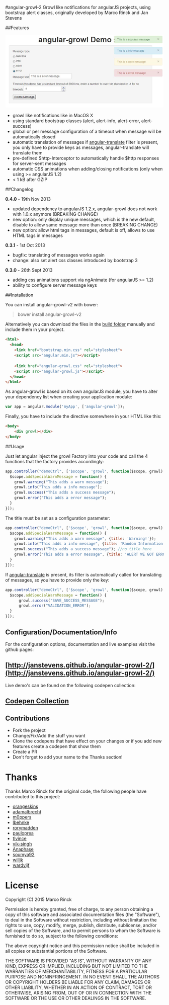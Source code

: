 #angular-growl-2
Growl like notifications for angularJS projects, using bootstrap alert classes, originally developed by Marco Rinck and Jan Stevens

##Features

![Standard bootstrap 2.x styles](doc/screenshot.jpg)

* growl like notifications like in MacOS X
* using standard bootstrap classes (alert, alert-info, alert-error, alert-success)
* global or per message configuration of a timeout when message will be automatically closed
* automatic translation of messages if [angular-translate](https://github.com/PascalPrecht/angular-translate) filter is
present, you only have to provide keys as messages, angular-translate will translate them
* pre-defined $http-Interceptor to automatically handle $http responses for server-sent messages
* automatic CSS animations when adding/closing notifications (only when using >= angularJS 1.2)
* < 1 kB after GZIP

##Changelog

**0.4.0** - 19th Nov 2013

* updated dependency to angularJS 1.2.x, angular-growl does not work with 1.0.x anymore (BREAKING CHANGE)
* new option: only display unique messages, which is the new default, disable to allow same message more than once (BREAKING CHANGE)
* new option: allow html tags in messages, default is off, allows to use HTML tags in messages

**0.3.1** - 1st Oct 2013

* bugfix: translating of messages works again
* change: also set alert css classes introduced by bootstrap 3

**0.3.0** - 26th Sept 2013

* adding css animations support via ngAnimate (for angularJS >= 1.2)
* ability to configure server message keys

##Installation

You can install angular-growl-v2 with bower:

> bower install angular-growl-v2

Alternatively you can download the files in the [build folder](build/) manually and include them in your project.

````html
<html>
  <head>
    <link href="bootstrap.min.css" rel="stylesheet">
    <script src="angular.min.js"></script>

    <link href="angular-growl.css" rel="stylesheet">
    <script src="angular-growl.js"></script>
  </head>
</html>
````

As angular-growl is based on its own angularJS module, you have to alter your dependency list when creating your application
module:

````javascript
var app = angular.module('myApp', ['angular-growl']);
````

Finally, you have to include the directive somewhere in your HTML like this:

````html
<body>
    <div growl></div>
</body>
````

##Usage

Just let angular inject the growl Factory into your code and call the 4 functions that the factory provides accordingly:

````javascript
app.controller("demoCtrl", ['$scope', 'growl', function($scope, growl) {
  $scope.addSpecialWarnMessage = function() {
    growl.warning("This adds a warn message");
    growl.info("This adds a info message");
    growl.success("This adds a success message");
    growl.error("This adds a error message");
  }
}]);
````

The title must be set as a configuration parameter:

````javascript
app.controller("demoCtrl", ['$scope', 'growl', function($scope, growl) {
  $scope.addSpecialWarnMessage = function() {
    growl.warning("This adds a warn message", {title: 'Warning!'});
    growl.info("This adds a info message", {title: 'Random Information'});
    growl.success("This adds a success message"); //no title here
    growl.error("This adds a error message", {title: 'ALERT WE GOT ERROR'});
  }
}]);
````

If [angular-translate](https://github.com/PascalPrecht/angular-translate) is present, its filter is automatically called for translating of messages, so you have to provide
only the key:

````javascript
app.controller("demoCtrl", ['$scope', 'growl', function($scope, growl) {
  $scope.addSpecialWarnMessage = function() {
      growl.success("SAVE_SUCCESS_MESSAGE");
      growl.error("VALIDATION_ERROR");
  }
}]);
````

## Configuration/Documentation/Info
For the configuration options, documentation and live examples visit the github pages:

## [http://janstevens.github.io/angular-growl-2/](http://janstevens.github.io/angular-growl-2/)

Live demo's can be found on the following codepen collection:

## [Codepen Collection](http://codepen.io/collection/Jhcpi/)

## Contributions
* Fork the project
* Change/Fix/Add the stuff you want
* Clone the codepens that have effect on your changes or if you add new features create a codepen that show them
* Create a PR
* Don't forget to add your name to the Thanks section!

# Thanks
Thanks Marco Rinck for the original code, the following people have contributed to this project:

* [orangeskins](https://github.com/orangeskins)
* [adamalbrecht](https://github.com/adamalbrecht)
* [m0ppers](https://github.com/m0ppers)
* [lbehnke](https://github.com/lbehnke)
* [rorymadden](https://github.com/rorymadden)
* [pauloprea](https://github.com/pauloprea)
* [tlvince](https://github.com/tlvince)
* [vik-singh](https://github.com/vik-singh)
* [Anaphase](https://github.com/Anaphase)
* [soumya92](https://github.com/soumya92)
* [willjk](https://github.com/willjk)
* [wardvijf](https://github.com/wardvijf)

# License
Copyright (C) 2015 Marco Rinck

Permission is hereby granted, free of charge, to any person obtaining a copy of this software and associated documentation files (the "Software"), to deal in the Software without restriction, including without limitation the rights to use, copy, modify, merge, publish, distribute, sublicense, and/or sell copies of the Software, and to permit persons to whom the Software is furnished to do so, subject to the following conditions:

The above copyright notice and this permission notice shall be included in all copies or substantial portions of the Software.

THE SOFTWARE IS PROVIDED "AS IS", WITHOUT WARRANTY OF ANY KIND, EXPRESS OR IMPLIED, INCLUDING BUT NOT LIMITED TO THE WARRANTIES OF MERCHANTABILITY, FITNESS FOR A PARTICULAR PURPOSE AND NONINFRINGEMENT. IN NO EVENT SHALL THE AUTHORS OR COPYRIGHT HOLDERS BE LIABLE FOR ANY CLAIM, DAMAGES OR OTHER LIABILITY, WHETHER IN AN ACTION OF CONTRACT, TORT OR OTHERWISE, ARISING FROM, OUT OF OR IN CONNECTION WITH THE SOFTWARE OR THE USE OR OTHER DEALINGS IN THE SOFTWARE.
